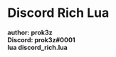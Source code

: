 <h1>Discord Rich Lua</h1>
<b>author: prok3z<br> Discord: prok3z#0001</b><br>
<b>lua discord_rich.lua</b>
